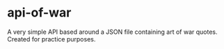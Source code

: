 # api-of-war
A very simple API based around a JSON file containing art of war quotes. Created for practice purposes.
